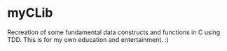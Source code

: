 # myCLib
Recreation of some fundamental data constructs and functions in C using TDD. This is for my own education and entertainment. :)
